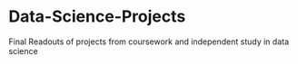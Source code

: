 # Data-Science-Projects
Final Readouts of projects from coursework and independent study in data science
